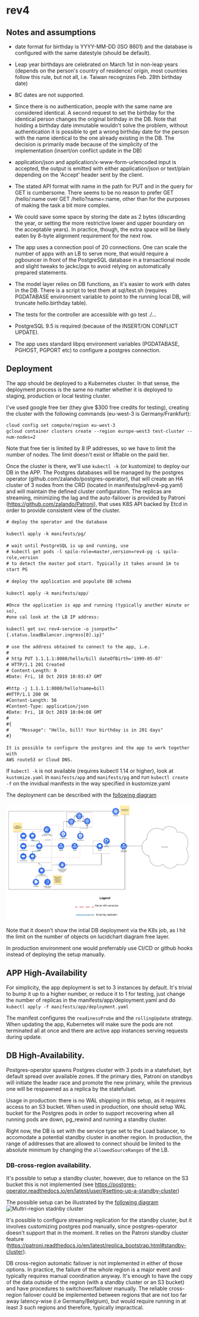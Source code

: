 # rev4

## Notes and assumptions

* date format for birthday is YYYY-MM-DD (ISO 8601) and the database is
  configured with the same datestyle (should be default).

* Leap year birthdays are celebrated on March 1st in non-leap years (depends on
  the person's country of residence/ origin, most countries follow this rule,
  but not all, i.e. Taiwan recognizes Feb. 28th birthday date)

* BC dates are not supported.

* Since there is no authentication, people with the same name are considered
  identical. A second request to set the birthday for the identical person
  changes the original birthday in the DB. Note that holding a birthday date
  immutable wouldn't solve the problem, without authentication it is possible to
  get a wrong birthday date for the person with the name identical to the one
  already existing in the DB. The decision is primarily made because of the
  simplicity of the implementation (insert/on conflict update in the DB)

* application/json and application/x-www-form-urlencoded input is accepted, the
  output is emitted with either application/json or text/plain depending on the
  'Accept' header sent by the client.

* The stated API format with name in the path for PUT and in the query for GET
  is cumbersome. There seems to be no reason to prefer GET /hello/:name over GET
  /hello?name=:name, other than for the purposes of making the task a bit more
  complex.

* We could save some space by storing the date as 2 bytes (discarding the year,
  or setting the more restrictive lower and upper boundary on the acceptable
  years). In practice, though, the extra space will be likely eaten by 8-byte
  alignment requirement for the next row.

* The app uses a connection pool of 20 connections. One can scale the number of
  apps with an LB to serve more, that would require a pgbouncer in front of the
  PostgreSQL database in a transactional mode and slight tweaks to jackc/pgx to
  avoid relying on automatically prepared statements.

* The model layer relies on DB functions, as it's easier to work with dates in
  the DB. There is a script to test them at sql/test.sh (requires PGDATABASE
  environment variable to point to the running local DB, will truncate
  hello.birthday table).

* The tests for the controller are accessible with go test ./...

* PostgreSQL 9.5 is required (because of the INSERT/ON CONFLICT UPDATE).

* The app uses standard libpq environment variables (PGDATABASE, PGHOST, PGPORT
  etc) to configure a postgres connection.

## Deployment

The app should be deployed to a Kubernetes cluster. In that sense, the deployment
process is the same no matter whether it is deployed to staging, production
or local testing cluster.

I've used google free tier (they give $300 free credits for testing), creating
the cluster with the following commands (eu-west-3 is Germany/Frankfurt):
```
cloud config set compute/region eu-west-3
gcloud container clusters create --region europe-west3 test-cluster --num-nodes=2
```

Note that free tier is limited by 8 IP addresses, so we have to limit the number
of nodes. The limit doesn't exist or liftable on the paid tier.

Once the cluster is there, we'll use `kubectl -k` (or kustomize) to deploy our DB
in the APP. The Postgres databases will be managed by the postgres operator
(github.com/zalando/postgres-operator), that will create an HA cluster of 3
nodes from the CRD (located in manifests/pg/rev4-pg.yaml) and will maintain the
defined cluster configuration. The replicas are streaming, minimizing the lag
and the auto-failover is provided by Patroni
(https://github.com/zalando/Patroni), that uses K8S API backed by Etcd in order
to provide consistent view of the cluster.

```
# deploy the operator and the database

kubectl apply -k manifests/pg/

# wait until PostgreSQL is up and running, use
# kubectl get pods -l spilo-role=master,version=rev4-pg -L spilo-role,version
# to detect the master pod start. Typically it takes around 1m to start PG

# deploy the application and populate DB schema

kubectl apply -k manifests/app/

#Once the application is app and running (typically another minute or so),
#one cal look at the LB IP address:

kubectl get svc rev4-service -o jsonpath="{.status.loadBalancer.ingress[0].ip}"

# use the address obtained to connect to the app, i.e.
#
# http PUT 1.1.1.1:8080/hello/bill dateOfBirth='1999-05-07'
# HTTP/1.1 201 Created
# Content-Length: 0
#Date: Fri, 18 Oct 2019 10:03:47 GMT

#http -j 1.1.1.1:8080/hello?name=bill
#HTTP/1.1 200 OK
#Content-Length: 56
#Content-Type: application/json
#Date: Fri, 18 Oct 2019 10:04:08 GMT
#
#{
#    "Message": "Hello, bill! Your birthday is in 201 days"
#}

It is possible to configure the postgres and the app to work together with
AWS route53 or Cloud DNS.

```

If `kubectl -k` is not available (requires kubectl 1.14 or higher), look at
`kustomize.yaml` in `manifests/app` and `manifests/pg` and run `kubectl create -f`
on the invidual manifests in the way specified in kustomize.yaml


The deployment can be described with the [following diagram](res/k8s.pdf "rev4 app with HA PostgreSQL on K8s")

![rev4 app with HA PostgreSQL on K8s](res/k8s.png)

Note that it doesn't show the intial DB deployment via the K8s job, as I hit the
limit on the number of objects on lucidchart diagram free layer.

In production environment one would preferrably use CI/CD or github hooks instead
of deploying the setup manually.

## APP High-Availability

For simplicity, the app deployment is set to 3 instances by default.
It's trivial to bump it up to a higher number, or reduce it to 1 for testing,
just change the number of replicas in the manifests/app/deployment.yaml and do
```kubectl apply -f manifests/app/deployment.yaml```

The manifest configures the `readinessProbe` and the `rollingUpdate` strategy.
When updating the app, Kubernetes will make sure the pods are not terminated all
at once and there are active app instances serving requests during update.

## DB High-Availability.

Postgres-operator spawns Postgres cluster with 3 pods in a statefulset, byt
default spread over available zones. If the primary dies, Patroni on standbys
will initiate the leader race and promote the new primary, while the previous
one will be respawned as a replica by the statefulset.

Usage in production: there is no WAL shipping in this setup, as it requires
access to an S3 bucket. When used in production, one should setup WAL bucket
for the Postgres pods in order to support recovering when all running pods are
down, pg_rewind and running a standby cluster.

Right now, the DB is set with the service type set to the Load balancer, to accomodate
a potential standby cluster in another region. In production, the range of
addresses that are allowed to connect should be limited to the absolute minimum
by changing the ``allowedSourceRanges`` of the LB.

### DB-cross-region availability.

It's possible to setup a standby cluster, however, due to reliance on the S3
bucket this is not implemented (see
https://postgres-operator.readthedocs.io/en/latest/user/#setting-up-a-standby-cluster)

The possible setup can be illustrated by the [following diagram](res/multi-region.pdf)
![Multri-region stadnby cluster](res/multi-region.png)

It's possible to configure streaming replication for the standby cluster, but it
involves customizing postgres pod manually, since postgres-operator doesn't
support that in the moment. It relies on the Patroni standby cluster feature
(https://patroni.readthedocs.io/en/latest/replica_bootstrap.html#standby-cluster).

DB cross-region automatic failover is not implemented in either of those
options. In practice, the failure of the whole region is a major event and
typically requires manual coordination anyway. It's enough to have the copy of
the data outside of the region (with a standby cluster or an S3 bucket) and have
procedures to switchover/failover manually. The reliable cross-region failover
could be implemented between regions that are not too far away latency-wise (i.e
Germany/Belgium), but would require running in at least 3 such regions and
therefore, typically impractical.



